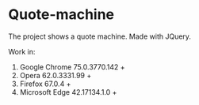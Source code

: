 # Quote-machine
The project shows a quote machine. Made with JQuery.

Work in:
1. Google Chrome 75.0.3770.142 +
2. Opera 62.0.3331.99 +
3. Firefox 67.0.4 +
4. Microsoft Edge 42.17134.1.0 +
